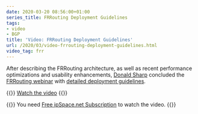 ```yaml
---
date: 2020-03-20 08:56:00+01:00
series_title: FRRouting Deployment Guidelines
tags:
- video
- BGP
title: 'Video: FRRouting Deployment Guidelines'
url: /2020/03/video-frrouting-deployment-guidelines.html
video_tag: frr
---
```

After describing the FRRouting architecture, as well as recent performance optimizations and usability enhancements, [Donald Sharp](https://www.ipspace.net/Author:Donald_Sharp) concluded the [FRRouting webinar](https://www.ipspace.net/FRRouting_Architecture_and_Features) with [detailed deployment guidelines](https://my.ipspace.net/bin/get/FRR/7%20-%20Start%20using%20FRR.mp4?doccode=FRR).

{{<jump>}}
[Watch the video](https://my.ipspace.net/bin/get/FRR/7%20-%20Start%20using%20FRR.mp4?doccode=FRR)
{{</jump>}}

{{<note free>}}
You need [Free ipSpace.net Subscription](https://www.ipspace.net/Subscription/Free) to watch the video.
{{</note>}}
